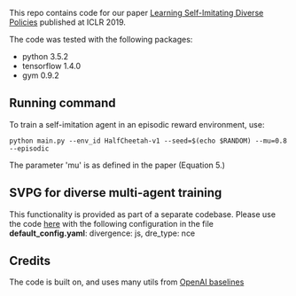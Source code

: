 This repo contains code for our paper [Learning Self-Imitating Diverse Policies](https://arxiv.org/abs/1805.10309) published at ICLR 2019. 

The code was tested with the following packages:

* python 3.5.2
* tensorflow 1.4.0
* gym  0.9.2

## Running command
To train a self-imitation agent in an episodic reward environment, use:

```
python main.py --env_id HalfCheetah-v1 --seed=$(echo $RANDOM) --mu=0.8 --episodic
```

The parameter 'mu' is as defined in the paper (Equation 5.)

## SVPG for diverse multi-agent training
This functionality is provided as part of a separate codebase. Please use the code [here](https://github.com/tgangwani/QDAgents) with the following configuration in the file __default_config.yaml__: divergence: js, dre_type: nce 

## Credits
The code is built on, and uses many utils from [OpenAI baselines](https://github.com/openai/baselines)